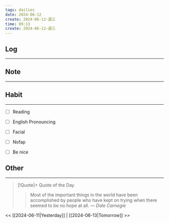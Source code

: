 ```yaml
---
tags: dailies  
date: 2024-06-12
create: 2024-06-12-週三
time: 09:13
create: 2024-06-12-週三
---
```


## Log
---


## Note
---


## Habit
---
- [ ] Reading
- [ ] English Pronouncing
- [ ] Facial
- [ ] Nofap
- [ ] Be nice


## Other
---

> [!Quote]+ Quote of the Day
> > Most of the important things in the world have been accomplished by people who have kept on trying when there seemed to be no hope at all.
> — <cite>Dale Carnegie</cite>

<< [[2024-06-11|Yesterday]] | [[2024-06-13|Tomorrow]] >>
